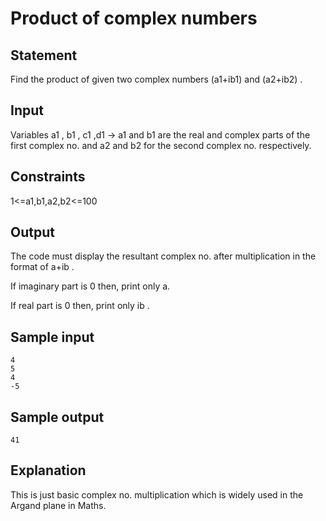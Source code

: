 # Product of complex numbers
## Statement
Find the product of given two complex numbers (a1+ib1) and (a2+ib2) .
## Input
Variables a1 , b1 , c1 ,d1 -> a1 and b1 are the real and complex parts of the first complex no. and a2 and b2 for the second complex no. respectively.
## Constraints 
1<=a1,b1,a2,b2<=100
## Output 
The code must display the resultant complex no. after multiplication in the format of a+ib .

If imaginary part is 0 then, print only a.

If real part is 0 then, print only ib .
## Sample input 
```
4
5
4
-5
```
## Sample output
```
41
```
## Explanation
This is just basic complex no. multiplication which is widely used in the Argand plane in Maths.
